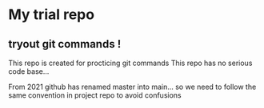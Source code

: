 # My trial repo
## tryout git commands !

This repo is created for procticing git commands
This repo has no serious code base...
<p>From 2021 github has renamed master into main... so we need to follow the same convention in project repo to avoid confusions</P>